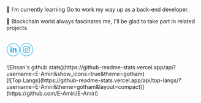 🌱 I’m currently learning Go to work my way up as a back-end developer.

:metal: Blockchain world always fascinates me, I'll be glad to take part in related projects.

<br>
<a href="https://www.linkedin.com/in/e-amiri/" target="_blank"><img alt="LinkedIn" src="https://github.com/E-Amiri/E-Amiri/blob/main/LinkedIn-v2.png" width="35"></a><a href="https://www.instagram.com/ehsan.9891" target="_blank"><img alt="Instagram" src="https://github.com/E-Amiri/E-Amiri/blob/main/Instagram-v2.png" width="35"></a>
<br>

<br>
![Ehsan's github stats](https://github-readme-stats.vercel.app/api?username=E-Amiri&show_icons=true&theme=gotham) <br>
[![Top Langs](https://github-readme-stats.vercel.app/api/top-langs/?username=E-Amiri&theme=gotham&layout=compact)](https://github.com/E-Amiri/E-Amiri)
<br>
